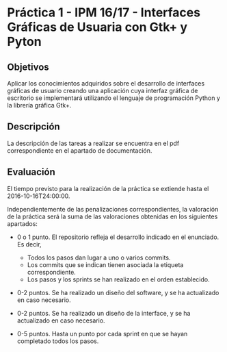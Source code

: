 # Práctica 1 - IPM 16/17 - Interfaces Gráficas de Usuaria con Gtk+ y Pyton


## Objetivos

Aplicar los conocimientos adquiridos sobre el desarrollo de
interfaces gráficas de usuario creando una aplicación cuya interfaz
gráfica de escritorio se implementará utilizando el lenguaje de
programación Python y la librería gráfica Gtk+.


## Descripción

La descripción de las tareas a realizar se encuentra en el pdf
correspondiente en el apartado de documentación.


## Evaluación

El tiempo previsto para la realización de la práctica se extiende hasta
el 2016-10-16T24:00:00.

Independientemente de las penalizaciones correspondientes, la valoración
de la práctica será la suma de las valoraciones obtenidas en los siguientes
apartados:

* 0 o 1 punto. El repositorio refleja el desarrollo indicado en el enunciado.  
  Es decir,
    - Todos los pasos dan lugar a uno o varios commits.
    - Los commits que se indican tienen asociada la etiqueta correspondiente.
    - Los pasos y los sprints se han realizado en el orden establecido.

* 0-2 puntos. Se ha realizado un diseño del software, y se ha actualizado en
  caso necesario.

* 0-2 puntos. Se ha realizado un diseño de la interface, y se ha actualizado
  en caso necesario.

* 0-5 puntos. Hasta un punto por cada sprint en que se hayan completado todos
  los pasos.

